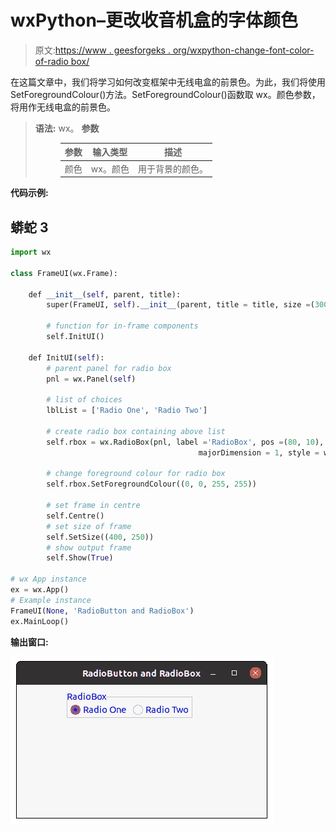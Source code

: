 # wxPython–更改收音机盒的字体颜色

> 原文:[https://www . geesforgeks . org/wxpython-change-font-color-of-radio box/](https://www.geeksforgeeks.org/wxpython-change-font-colour-of-radiobox/)

在这篇文章中，我们将学习如何改变框架中无线电盒的前景色。为此，我们将使用 SetForegroundColour()方法。SetForegroundColour()函数取 wx。颜色参数，将用作无线电盒的前景色。

> **语法:** wx。
> **参数**
> 
> <figure class="table">
> 
> | 参数 | 输入类型 | 描述 |
> | --- | --- | --- |
> | 颜色 | wx。颜色 | 用于背景的颜色。 |
> 
> </figure>

**代码示例:**

## 蟒蛇 3

```py
import wx

class FrameUI(wx.Frame):

    def __init__(self, parent, title):
        super(FrameUI, self).__init__(parent, title = title, size =(300, 200))

        # function for in-frame components
        self.InitUI()

    def InitUI(self):
        # parent panel for radio box
        pnl = wx.Panel(self)

        # list of choices
        lblList = ['Radio One', 'Radio Two']

        # create radio box containing above list
        self.rbox = wx.RadioBox(pnl, label ='RadioBox', pos =(80, 10), choices = lblList,
                                          majorDimension = 1, style = wx.RA_SPECIFY_ROWS)

        # change foreground colour for radio box
        self.rbox.SetForegroundColour((0, 0, 255, 255))

        # set frame in centre
        self.Centre()
        # set size of frame
        self.SetSize((400, 250))
        # show output frame
        self.Show(True)

# wx App instance
ex = wx.App()
# Example instance
FrameUI(None, 'RadioButton and RadioBox')
ex.MainLoop()
```

**输出窗口:**

![](img/5ff91d3a1eae8f88305e012fb2b1c2c0.png)